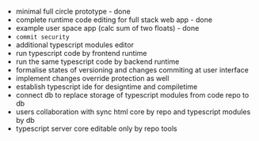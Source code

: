 * minimal full circle prototype - done
* complete runtime code editing for full stack web app - done
* example user space app (calc sum of two floats) - done
* `commit security`
* additional typescript modules editor
* run typescript code by frontend runtime
* run the same typescript code by backend runtime
* formalise states of versioning and changes commiting at user interface
* implement changes override protection as well
* establish typescript ide for designtime and compiletime
* connect db to replace storage of typescript modules from code repo to db
* users collaboration with sync html core by repo and typescript modules by db
* typescript server core editable only by repo tools
